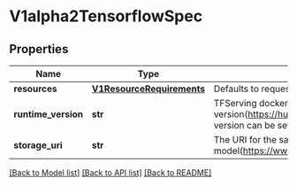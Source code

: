 # V1alpha2TensorflowSpec

## Properties
Name | Type | Description | Notes
------------ | ------------- | ------------- | -------------
**resources** | [**V1ResourceRequirements**](https://github.com/kubernetes-client/python/blob/master/kubernetes/docs/V1ResourceRequirements.md) | Defaults to requests and limits of 1CPU, 2Gb MEM. | [optional] 
**runtime_version** | **str** | TFServing docker image version(https://hub.docker.com/r/tensorflow/serving), default version can be set in the inferenceservice configmap. | [optional] 
**storage_uri** | **str** | The URI for the saved model(https://www.tensorflow.org/tutorials/keras/save_and_load) | 

[[Back to Model list]](../README.md#documentation-for-models) [[Back to API list]](../README.md#documentation-for-api-endpoints) [[Back to README]](../README.md)


